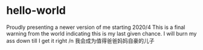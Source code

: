 # hello-world
Proudly presenting a newer version of me starting 2020/4
This is a final warning from the world indicating this is my last given chance. 
I will burn my ass down till I get it right
/n 我会成为值得爸爸妈妈自豪的儿子
